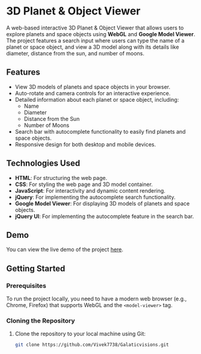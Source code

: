 # 3D Planet & Object Viewer

A web-based interactive 3D Planet & Object Viewer that allows users to explore planets and space objects using **WebGL** and **Google Model Viewer**. The project features a search input where users can type the name of a planet or space object, and view a 3D model along with its details like diameter, distance from the sun, and number of moons.

## Features

- View 3D models of planets and space objects in your browser.
- Auto-rotate and camera controls for an interactive experience.
- Detailed information about each planet or space object, including:
  - Name
  - Diameter
  - Distance from the Sun
  - Number of Moons
- Search bar with autocomplete functionality to easily find planets and space objects.
- Responsive design for both desktop and mobile devices.

## Technologies Used

- **HTML**: For structuring the web page.
- **CSS**: For styling the web page and 3D model container.
- **JavaScript**: For interactivity and dynamic content rendering.
- **jQuery**: For implementing the autocomplete search functionality.
- **Google Model Viewer**: For displaying 3D models of planets and space objects.
- **jQuery UI**: For implementing the autocomplete feature in the search bar.

## Demo

You can view the live demo of the project [here](insert-link-to-demo).

## Getting Started

### Prerequisites

To run the project locally, you need to have a modern web browser (e.g., Chrome, Firefox) that supports WebGL and the `<model-viewer>` tag.

### Cloning the Repository

1. Clone the repository to your local machine using Git:

   ```bash
   git clone https://github.com/Vivek7738/Galaticvisions.git

